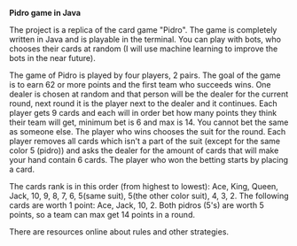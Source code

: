 **Pidro game in Java**

The project is a replica of the card game "Pidro". The game is completely written in Java and is playable in the terminal. You can play with bots, who chooses their cards at random (I will use machine learning to improve the bots in the near future).

The game of Pidro is played by four players, 2 pairs. The goal of the game is to earn 62 or more points and the first team who succeeds wins. 
One dealer is chosen at random and that person will be the dealer for the current round, next round it is the player next to the dealer and it continues. 
Each player gets 9 cards and each will in order bet how many points they think their team will get, minimum bet is 6 and max is 14. You cannot bet the same as someone else. 
The player who wins chooses the suit for the round. Each player removes all cards which isn't a part of the suit (except for the same color 5 (pidro)) and asks the dealer for the amount of cards that will make your hand contain 6 cards.
The player who won the betting starts by placing a card. 

The cards rank is in this order (from highest to lowest): Ace, King, Queen, Jack, 10, 9, 8, 7, 6, 5(same suit), 5(the other color suit), 4, 3, 2. The following cards are worth 1 point: Ace, Jack, 10, 2. Both pidros (5's) are worth 5 points, so a team can max get 14 points in a round. 

There are resources online about rules and other strategies.
